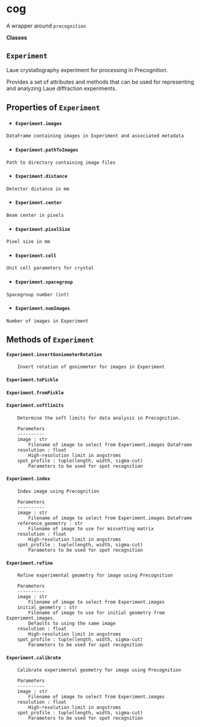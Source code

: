 # cog

A wrapper around `precognition`

**Classes**
## `Experiment`
Laue crystallography experiment for processing in Precognition.

Provides a set of attributes and methods that can be used for
representing and analyzing Laue diffraction experiments.
## Properties of `Experiment` 
* #### `Experiment.images`
`DataFrame containing images in Experiment and associated metadata` 
* #### `Experiment.pathToImages`
`Path to directory containing image files` 
* #### `Experiment.distance`
`Detector distance in mm` 
* #### `Experiment.center`
`Beam center in pixels` 
* #### `Experiment.pixelSize`
`Pixel size in mm` 
* #### `Experiment.cell`
`Unit cell parameters for crystal` 
* #### `Experiment.spacegroup`
`Spacegroup number (int)` 
* #### `Experiment.numImages`
`Number of images in Experiment` 
## Methods of `Experiment` 
#### `Experiment.invertGoniometerRotation`


        Invert rotation of goniometer for images in Experiment
         
#### `Experiment.toPickle`
#### `Experiment.fromPickle`
#### `Experiment.softlimits`


        Determine the soft limits for data analysis in Precognition.

        Parameters
        ----------
        image : str
            Filename of image to select from Experiment.images DataFrame
        resolution : float
            High-resolution limit in angstroms
        spot_profile : tuple(length, width, sigma-cut)
            Parameters to be used for spot recognition
         
#### `Experiment.index`


        Index image using Precognition

        Parameters
        ----------
        image : str
            Filename of image to select from Experiment.images DataFrame
        reference_geometry : str
            Filename of image to use for missetting matrix
        resolution : float
            High-resolution limit in angstroms
        spot_profile : tuple(length, width, sigma-cut)
            Parameters to be used for spot recognition
         
#### `Experiment.refine`


        Refine experimental geometry for image using Precognition

        Parameters
        ----------
        image : str
            Filename of image to select from Experiment.images
        initial_geometry : str
            Filename of image to use for initial geometry from Experiment.images.
            Defaults to using the same image
        resolution : float
            High-resolution limit in angstroms
        spot_profile : tuple(length, width, sigma-cut)
            Parameters to be used for spot recognition
         
#### `Experiment.calibrate`


        Calibrate experimental geometry for image using Precognition

        Parameters
        ----------
        image : str
            Filename of image to select from Experiment.images
        resolution : float
            High-resolution limit in angstroms
        spot_profile : tuple(length, width, sigma-cut)
            Parameters to be used for spot recognition
         





